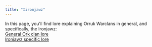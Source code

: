 ```yaml
---
title: "Iironjawz"
---
```


In this page, you'll find lore explaining Orruk Warclans in general, and specifically, the Ironjawz:  
[General Ork clan lore](https://www.youtube.com/watch?v=q1OS_wzVcv0&t=1s)  
[Ironjawz specific lore](https://www.youtube.com/watch?v=KIJ4ZVMQln4)
